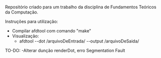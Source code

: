 Repositório criado para um trabalho da disciplina de Fundamentos Teóricos da Computação.

Instruções para utilização:
- Compilar afdtool com comando "make"
- Visualização:
	- afdtool --dot /arquivoDeEntrada/ --output /arquivoDeSaida/ 


TO-DO:
-Alterar dunção renderDot, erro Segmentation Fault